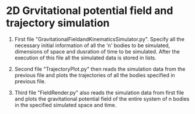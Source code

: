 # 2D Grvitational potential field and trajectory simulation

1. First file "GravitationalFieldandKinematicsSimulator.py". Specify all the necessary initial information of all the 'n' bodies 
to be simulated, dimensions of space and dusration of time to be simulated. After the execution of this file all the simulated 
data is stored in lists.

2. Second file "TrajectoryPlot.py" then reads the simulation data from the previous file and plots the trajectories of all the 
bodies specified in previous file.

3. Third file "FieldRender.py" also reads the simulation data from first file and plots the gravitational potential field of the 
entire system of n bodies in the specified simulated space and time.
